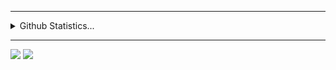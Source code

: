 <hr>
</div>
<details>
  <summary>Github Statistics...</summary>
  <p align = "center">
    
![Anurag's GitHub stats](https://github-readme-stats.vercel.app/api?username=luidooo&show_icons=true&theme=transparent)

 </p>
</details>
<hr>


<div> 
  <a href = "mailto:eng.limaluis@gmail.com"><img src="https://img.shields.io/badge/-Gmail-%23333?style=for-the-badge&logo=gmail&logoColor=white" target="_blank"></a>
  <a href="https://www.linkedin.com/in/luis-eduardo-c-m-de-lima-105750246/" target="_blank"><img src="https://img.shields.io/badge/-LinkedIn-%230077B5?style=for-the-badge&logo=linkedin&logoColor=white" target="_blank"></a> 
  
